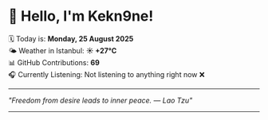 # 👋 Hello, I'm Kekn9ne!

🗓️ Today is: **Monday, 25 August 2025**  
🌤️ Weather in Istanbul: **☀️   +27°C**  
📊 GitHub Contributions: **69**  
🎧 Currently Listening: Not listening to anything right now ❌

---

_"Freedom from desire leads to inner peace. — *Lao Tzu*"_

---
